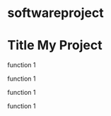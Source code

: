 # softwareproject

# Title My Project
<p>function 1</p>

<p>function 1</p>
<p>function 1</p>
<p>function 1</p>


